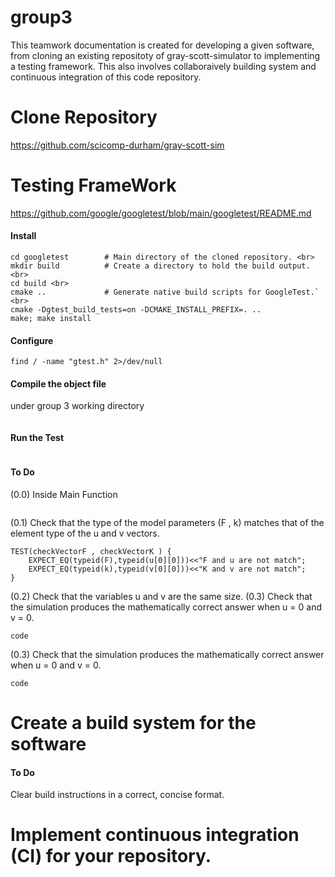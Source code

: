 # group3
This teamwork documentation is created for developing a given software, from cloning an existing repositoty of gray-scott-simulator to implementing a testing framework. This also involves collaboraively building system and continuous integration of this code repository.


# Clone Repository
https://github.com/scicomp-durham/gray-scott-sim

# Testing FrameWork

https://github.com/google/googletest/blob/main/googletest/README.md

#### Install 
```````git clone https://github.com/google/googletest.git -b v1.14.0  <br>
cd googletest        # Main directory of the cloned repository. <br>
mkdir build          # Create a directory to hold the build output. <br>
cd build <br>
cmake ..             # Generate native build scripts for GoogleTest.` <br>
cmake -Dgtest_build_tests=on -DCMAKE_INSTALL_PREFIX=. ..
make; make install
```````



#### Configure

```find / -name "gtest.h" 2>/dev/null ```

#### Compile the object file 
under group 3 working directory 

```g++ -std=c++14 gs.cpp -I/Users/...../group3/googletest/build/include -L//Users/..../group3/googletest/build/lib -lgtest -lgtest_main -pthread -o us
```

#### Run the Test
```./us 
```
#### To Do
(0.0) Inside Main Function
```::testing::InitGoogleTest(&argc,argv); return RUN_ALL_TESTS();
```
    

(0.1) Check that the type of the model parameters (F , k) matches that of the element type
of the u and v vectors.

```
TEST(checkVectorF , checkVectorK ) {
    EXPECT_EQ(typeid(F),typeid(u[0][0]))<<"F and u are not match";
    EXPECT_EQ(typeid(k),typeid(v[0][0]))<<"K and v are not match";
}
```

(0.2) Check that the variables u and v are the same size. (0.3) Check that the simulation produces the mathematically correct answer when u = 0 and
v = 0.

`code`

(0.3) Check that the simulation produces the mathematically correct answer when u = 0 and
v = 0.

`code`



# Create a build system for the software 

#### To Do

Clear build instructions in a correct, concise format.



# Implement continuous integration (CI) for your repository.




